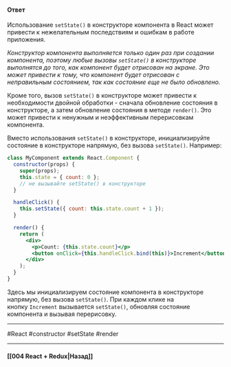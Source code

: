 #### Ответ

Использование `setState()` в конструкторе компонента в React может привести к нежелательным последствиям и ошибкам в работе приложения.

*Конструктор компонента выполняется только один раз при создании компонента, поэтому любые вызовы `setState()` в конструкторе выполнятся до того, как компонент будет отрисован на экране. Это может привести к тому, что компонент будет отрисован с неправильным состоянием, так как состояние еще не было обновлено.*

Кроме того, вызов `setState()` в конструкторе может привести к необходимости двойной обработки - сначала обновление состояния в конструкторе, а затем обновление состояния в методе `render()`. Это может привести к ненужным и неэффективным перерисовкам компонента.

Вместо использования `setState()` в конструкторе, инициализируйте состояние в конструкторе напрямую, без вызова `setState()`. Например:

```jsx
class MyComponent extends React.Component {
  constructor(props) {
    super(props);
    this.state = { count: 0 };
    // не вызывайте setState() в конструкторе
  }

  handleClick() {
    this.setState({ count: this.state.count + 1 });
  }

  render() {
    return (
      <div>
        <p>Count: {this.state.count}</p>
        <button onClick={this.handleClick.bind(this)}>Increment</button>
      </div>
    );
  }
}
```

Здесь мы инициализируем состояние компонента в конструкторе напрямую, без вызова `setState()`. При каждом клике на кнопку `Increment` вызывается `setState()`, обновляя состояние компонента и вызывая перерисовку.

____
#React #constructor #setState #render

____

#### [[004 React + Redux|Назад]]